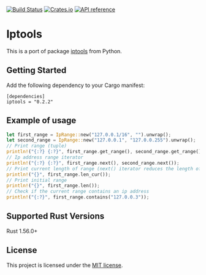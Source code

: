 [![Build Status](https://app.travis-ci.com/Deniskore/iptools.svg?branch=master)](https://app.travis-ci.com/github/Deniskore/iptools)
[![Crates.io](https://img.shields.io/crates/v/iptools.svg)](https://crates.io/crates/iptools)
[![API reference](https://docs.rs/iptools/badge.svg)](https://docs.rs/iptools)

# Iptools

This is a port of package [iptools](https://github.com/bd808/python-iptools) from Python.

## Getting Started
Add the following dependency to your Cargo manifest:
```
[dependencies]
iptools = "0.2.2"
```

## Example of usage
```rust
let first_range = IpRange::new("127.0.0.1/16", "").unwrap();
let second_range = IpRange::new("127.0.0.1", "127.0.0.255").unwrap();
// Print range (tuple)
println!("{:?} {:?}", first_range.get_range(), second_range.get_range());
// Ip address range iterator
println!("{:?} {:?}", first_range.next(), second_range.next());
// Print current length of range (next() iterator reduces the length of range)
println!("{}", first_range.len_cur());
// Print initial range
println!("{}", first_range.len());
// Сheck if the current range contains an ip address
println!("{:?}", first_range.contains("127.0.0.3"));
```

## Supported Rust Versions
Rust 1.56.0+

## License

This project is licensed under the [MIT license](LICENSE).
